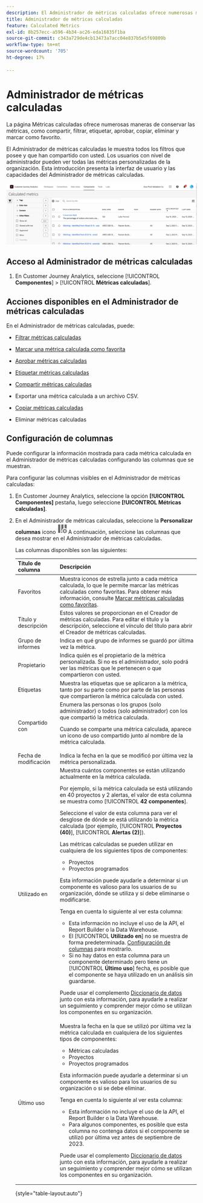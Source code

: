 ```yaml
---
description: El Administrador de métricas calculadas ofrece numerosas maneras de conservar las métricas, como compartir, filtrar, etiquetar, aprobar, copiar, eliminar y marcar como favoritos.
title: Administrador de métricas calculadas
feature: Calculated Metrics
exl-id: 8b257ecc-a596-4b34-ac26-eda16835f1ba
source-git-commit: c343a729de4cb13473a7acc04e837b5e5f69809b
workflow-type: tm+mt
source-wordcount: '705'
ht-degree: 17%

---
```


# Administrador de métricas calculadas

La página Métricas calculadas ofrece numerosas maneras de conservar las métricas, como compartir, filtrar, etiquetar, aprobar, copiar, eliminar y marcar como favorito.

El Administrador de métricas calculadas le muestra todos los filtros que posee y que han compartido con usted. Los usuarios con nivel de administrador pueden ver todas las métricas personalizadas de la organización. Esta introducción presenta la interfaz de usuario y las capacidades del Administrador de métricas calculadas.

![Ventana de métricas calculadas que muestra los filtros disponibles.](assets/calc-metric-manager.png)

## Acceso al Administrador de métricas calculadas

1. En Customer Journey Analytics, seleccione [!UICONTROL **Componentes**] > [!UICONTROL **Métricas calculadas**].

## Acciones disponibles en el Administrador de métricas calculadas

En el Administrador de métricas calculadas, puede:

* [Filtrar métricas calculadas](/help/components/calc-metrics/cm-workflow/cm-filter.md)

* [Marcar una métrica calculada como favorita](/help/components/calc-metrics/cm-workflow/cm-favorite.md)

* [Aprobar métricas calculadas](/help/components/calc-metrics/cm-workflow/cm-approving.md)

* [Etiquetar métricas calculadas](/help/components/calc-metrics/cm-workflow/cm-tagging.md)

* [Compartir métricas calculadas](/help/components/calc-metrics/cm-workflow/cm-sharing.md)

* Exportar una métrica calculada a un archivo CSV.

* [Copiar métricas calculadas](/help/components/calc-metrics/cm-workflow/cm-copy.md)

* Eliminar métricas calculadas

## Configuración de columnas

Puede configurar la información mostrada para cada métrica calculada en el Administrador de métricas calculadas configurando las columnas que se muestran.

Para configurar las columnas visibles en el Administrador de métricas calculadas:

1. En Customer Journey Analytics, seleccione la opción **[!UICONTROL Componentes]** pestaña, luego seleccione **[!UICONTROL Métricas calculadas]**.

1. En el Administrador de métricas calculadas, seleccione la **Personalizar columnas** icono ![Icono Personalizar columnas](assets/customize-columns-icon.png)A continuación, seleccione las columnas que desea mostrar en el Administrador de métricas calculadas.

   Las columnas disponibles son las siguientes:

   | Título de columna | Descripción |
   |---|---|
   | Favoritos | Muestra iconos de estrella junto a cada métrica calculada, lo que le permite marcar las métricas calculadas como favoritas. Para obtener más información, consulte [Marcar métricas calculadas como favoritas](/help/components/calc-metrics/cm-workflow/cm-favorite.md). |
   | Título y descripción | Estos valores se proporcionan en el Creador de métricas calculadas. Para editar el título y la descripción, seleccione el vínculo del título para abrir el Creador de métricas calculadas. |
   | Grupo de informes | Indica en qué grupo de informes se guardó por última vez la métrica. |
   | Propietario | Indica quién es el propietario de la métrica personalizada. Si no es el administrador, solo podrá ver las métricas que le pertenecen o que compartieron con usted. |
   | Etiquetas | Muestra las etiquetas que se aplicaron a la métrica, tanto por su parte como por parte de las personas que compartieron la métrica calculada con usted. |
   | Compartido con | Enumera las personas o los grupos (solo administrador) o todos (solo administrador) con los que compartió la métrica calculada. <p>Cuando se comparte una métrica calculada, aparece un icono de uso compartido junto al nombre de la métrica calculada.</p> |
   | Fecha de modificación | Indica la fecha en la que se modificó por última vez la métrica personalizada. |
   | Utilizado en | Muestra cuántos componentes se están utilizando actualmente en la métrica calculada. <p>Por ejemplo, si la métrica calculada se está utilizando en 40 proyectos y 2 alertas, el valor de esta columna se muestra como [!UICONTROL **42 componentes**].</p> <p>Seleccione el valor de esta columna para ver el desglose de dónde se está utilizando la métrica calculada (por ejemplo, [!UICONTROL **Proyectos (40)**], [!UICONTROL **Alertas (2)**]).</p><p>Las métricas calculadas se pueden utilizar en cualquiera de los siguientes tipos de componentes:</p> <ul><li>Proyectos</li><li>Proyectos programados</li></ul><p>Esta información puede ayudarle a determinar si un componente es valioso para los usuarios de su organización, dónde se utiliza y si debe eliminarse o modificarse.</p><p>Tenga en cuenta lo siguiente al ver esta columna:</p><ul><li>Esta información no incluye el uso de la API, el Report Builder o la Data Warehouse.</li><li>El [!UICONTROL **Utilizado en**] no se muestra de forma predeterminada. [Configuración de columnas](#configure-columns) para mostrarlo.</li><li>Si no hay datos en esta columna para un componente determinado pero tiene un [!UICONTROL **Último uso**] fecha, es posible que el componente se haya utilizado en un análisis sin guardarse.</li></ul><p>Puede usar el complemento [Diccionario de datos](/help/components/data-dictionary/data-dictionary-overview.md) junto con esta información, para ayudarle a realizar un seguimiento y comprender mejor cómo se utilizan los componentes en su organización.</p> |
   | Último uso | Muestra la fecha en la que se utilizó por última vez la métrica calculada en cualquiera de los siguientes tipos de componentes: <ul><li>Métricas calculadas </li><li>Proyectos</li><li>Proyectos programados</li></ul> <p>Esta información puede ayudarle a determinar si un componente es valioso para los usuarios de su organización o si se debe eliminar.</p><p>Tenga en cuenta lo siguiente al ver esta columna:</p><ul><li>Esta información no incluye el uso de la API, el Report Builder o la Data Warehouse.</li><li>Para algunos componentes, es posible que esta columna no contenga datos si el componente se utilizó por última vez antes de septiembre de 2023.</li></ul><p>Puede usar el complemento [Diccionario de datos](/help/components/data-dictionary/data-dictionary-overview.md) junto con esta información, para ayudarle a realizar un seguimiento y comprender mejor cómo se utilizan los componentes en su organización. |

   {style="table-layout:auto"}
